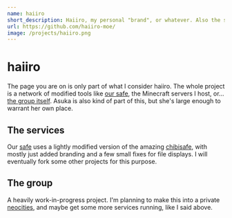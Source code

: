 ```yaml
---
name: haiiro
short_description: Haiiro, my personal "brand", or whatever. Also the small group.
url: https://github.com/haiiro-moe/
image: /projects/haiiro.png
---
```


# haiiro

The page you are on is only part of what I consider haiiro. The whole project is a network of modified tools like [our safe](https://safe.haiiro.moe/), the Minecraft servers I host, or... [the group itself](https://haiiro.moe/). Asuka is also kind of part of this, but she's large enough to warrant her own place.

## The services

Our [safe](https://safe.haiiro.moe) uses a lightly modified version of the amazing [chibisafe](https://github.com/chibisafe/chibisafe), with mostly just added branding and a few small fixes for file displays. I will eventually fork some other projects for this purpose.

## The group

A heavily work-in-progress project. I'm planning to make this into a private [neocities](https://neocities.org/), and maybe get some more services running, like I said above.
